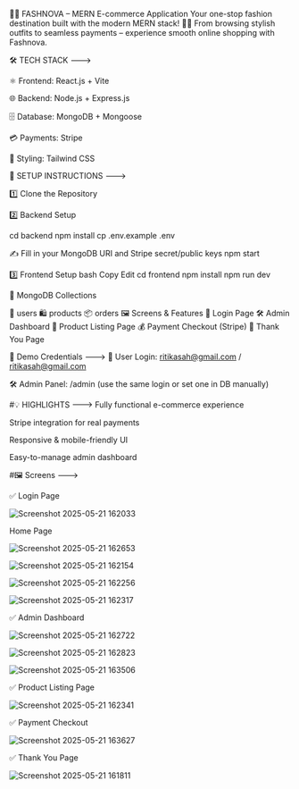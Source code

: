 👗✨ FASHNOVA – MERN E-commerce Application
Your one-stop fashion destination built with the modern MERN stack! 🛒💃
From browsing stylish outfits to seamless payments – experience smooth online shopping with Fashnova.


🛠️ TECH STACK --->

⚛️ Frontend: React.js + Vite

🌐 Backend: Node.js + Express.js

🗄️ Database: MongoDB + Mongoose

💳 Payments: Stripe

🎨 Styling: Tailwind CSS



🚀 SETUP INSTRUCTIONS --->

1️⃣ Clone the Repository

2️⃣ Backend Setup

cd backend npm install cp .env.example .env

✍️ Fill in your MongoDB URI and Stripe secret/public keys
npm start

3️⃣ Frontend Setup
bash
Copy
Edit
cd frontend
npm install
npm run dev

📂 MongoDB Collections

👤 users
🛍️ products
📦 orders
🖼️ Screens & Features
🔐 Login Page
🛠️ Admin Dashboard
🛒 Product Listing Page
💰 Payment Checkout (Stripe)
🎉 Thank You Page


🔑 Demo Credentials --->
👤 User Login:
ritikasah@gmail.com / ritikasah@gmail.com


🛠️ Admin Panel:
/admin (use the same login or set one in DB manually)


#💡 HIGHLIGHTS --->
Fully functional e-commerce experience

Stripe integration for real payments

Responsive & mobile-friendly UI

Easy-to-manage admin dashboard



#🖼️ Screens --->

✅ Login Page

![Screenshot 2025-05-21 162033](https://github.com/user-attachments/assets/becfc0f9-d26b-4825-ae1e-caac15866a5c)

Home Page

![Screenshot 2025-05-21 162653](https://github.com/user-attachments/assets/d05a383b-867e-403a-8958-483d7d1e7153)

![Screenshot 2025-05-21 162154](https://github.com/user-attachments/assets/163e5b34-0eb4-44d5-b96c-b6aeb94b5bf8)

![Screenshot 2025-05-21 162256](https://github.com/user-attachments/assets/b17bfa6e-c79a-468f-b969-079c42d49bc8)

![Screenshot 2025-05-21 162317](https://github.com/user-attachments/assets/3a064f4c-64ed-4bc9-a099-b032d5832825)




✅ Admin Dashboard

![Screenshot 2025-05-21 162722](https://github.com/user-attachments/assets/4288d23d-68f4-4b01-8077-b18faa1dda58)


![Screenshot 2025-05-21 162823](https://github.com/user-attachments/assets/2e3f9b0e-b7c7-4fa6-abf8-0065e08b4c9c)


![Screenshot 2025-05-21 163506](https://github.com/user-attachments/assets/cb8cd8b9-a094-4c08-846c-35719b8622ae)


✅ Product Listing Page

![Screenshot 2025-05-21 162341](https://github.com/user-attachments/assets/df22bc9d-5115-4a3d-937d-9e7d98f215c2)

✅ Payment Checkout

![Screenshot 2025-05-21 163627](https://github.com/user-attachments/assets/075bae8d-cdef-4d4d-bfca-bcbbbaa88aea)

✅ Thank You Page

![Screenshot 2025-05-21 161811](https://github.com/user-attachments/assets/52a3e6c9-7934-40f6-a0e7-c0fc6146cf89)








